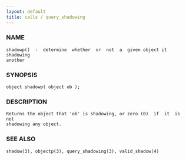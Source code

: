 ```yaml
---
layout: default
title: calls / query_shadowing
---
```


### NAME

    shadowp()  -  determine  whether  or  not  a  given object it shadowing
    another

### SYNOPSIS

    object shadowp( object ob );

### DESCRIPTION

    Returns the object that 'ob' is shadowing, or zero (0)  if  it  is  not
    shadowing any object.

### SEE ALSO

    shadow(3), objectp(3), query_shadowing(3), valid_shadow(4)
